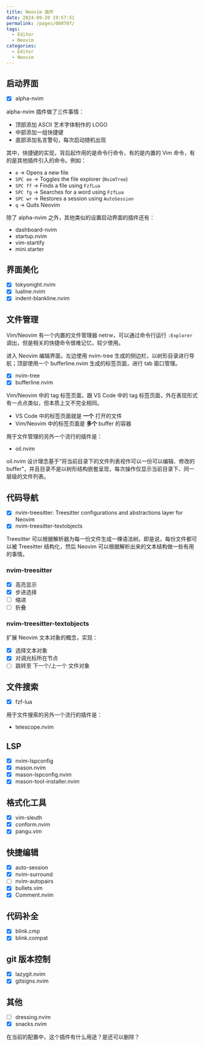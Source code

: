 ```yaml
---
title: Neovim 插件
date: 2024-09-20 19:57:51
permalink: /pages/00070f/
tags:
  - Editor
  - Neovim
categories:
  - Editor
  - Neovim
---
```


## 启动界面

- [x] alpha-nvim

alpha-nvim 插件做了三件事情：

- 顶部添加 ASCII 艺术字体制作的 LOGO
- 中部添加一组快捷键
- 底部添加名言警句，每次启动随机出现

其中，快捷键的实现，背后起作用的是命令行命令，有的是内置的 Vim 命令，有的是其他插件引入的命令。例如：

- `e` → Opens a new file
- `SPC ee` → Toggles the file explorer (`NvimTree`)
- `SPC ff` → Finds a file using `FzfLua`
- `SPC fg` → Searches for a word using `FzfLua`
- `SPC wr` → Restores a session using `AutoSession`
- `q` → Quits Neovim

除了 alpha-nvim 之外，其他类似的设置启动界面的插件还有：

- dashboard-nvim
- startup.nvim
- vim-startify
- mini.starter

## 界面美化

- [x] tokyonight.nvim
- [x] lualine.nvim
- [x] indent-blankline.nvim

## 文件管理

Vim/Neovim 有一个内置的文件管理器 netrw，可以通过命令行运行 `:Explorer` 调出，但是相关的快捷命令很难记忆，较少使用。

进入 Neovim 编辑界面，左边使用 nvim-tree 生成的侧边栏，以树形目录进行导航；顶部使用一个 bufferline.nvim 生成的标签页面，进行 tab 窗口管理。

- [x] nvim-tree
- [x] bufferline.nvim

Vim/Neovim 中的 tag 标签页面，跟 VS Code 中的 tag 标签页面，外在表现形式有一点点类似，但本质上又不完全相同。

- VS Code 中的标签页面就是 **一个** 打开的文件
- Vim/Neovim 中的标签页面是 **多个** buffer 的容器

用于文件管理的另外一个流行的插件是：

- oil.nvim

oil.nvim 设计理念基于“将当前目录下的文件列表视作可以一份可以编辑、修改的 buffer”，并且目录不是以树形结构嵌套呈现，每次操作仅显示当前目录下、同一层级的文件列表。

## 代码导航

- [x] nvim-treesitter: Treesitter configurations and abstractions layer for Neovim
- [x] nvim-treesitter-textobjects

Treesitter 可以根据解析器为每一份文件生成一棵语法树。即是说，每份文件都可以被 Treesitter 结构化，然后 Neovim 可以根据解析出来的文本结构做一些有用的事情。

### nvim-treesitter

- [x] 高亮显示
- [x] 步进选择
- [ ] 缩进
- [ ] 折叠

### nvim-treesitter-textobjects

扩展 Neovim 文本对象的概念，实现：

- [x] 选择文本对象
- [x] 对调光标所在节点
- [ ] 跳转至 下一个/上一个 文件对象

## 文件搜索

- [x] fzf-lua

用于文件搜索的另外一个流行的插件是：

- telescope.nvim

## LSP

- [x] nvim-lspconfig
- [x] mason.nvim
- [x] mason-lspconfig.nvim
- [x] mason-tool-installer.nvim

## 格式化工具

- [x] vim-sleuth
- [x] conform.nvim
- [x] pangu.vim

## 快捷编辑

- [x] auto-session
- [x] nvim-surround
- [ ] nvim-autopairs
- [x] bullets.vim
- [x] Comment.nvim

## 代码补全

- [x] blink.cmp
- [x] blink.compat

## git 版本控制

- [x] lazygit.nvim
- [x] gitsigns.nvim

## 其他

- [ ] dressing.nvim
- [x] snacks.nvim

在当前的配置中，这个插件有什么用途？是还可以删除？
